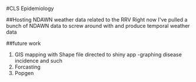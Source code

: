 #CLS Epidemiology

##Hosting NDAWN weather data related to the RRV
Right now I've pulled a bunch of NDAWN data to screw around with and produce temporal weather data

##future work
1. GIS mapping with Shape file directed to shiny app
  -graphing disease incidence and such
2. Forcasting
3. Popgen



